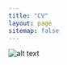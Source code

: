 ```yaml
---
title: "CV"
layout: page
sitemap: false
---
```


![alt text]([https://github.com/lauraguzmanrincon/lauraguzmanrincon.github.io/files/CV_2023-11-16.png](https://github.com/lauraguzmanrincon/lauraguzmanrincon.github.io/blob/main/files/CV_2023-11-16.png)https://github.com/lauraguzmanrincon/lauraguzmanrincon.github.io/blob/main/files/CV_2023-11-16.png)
